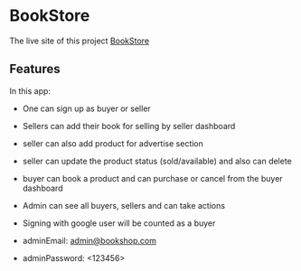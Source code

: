 # BookStore

The live site of this project [BookStore](https://bookshop-amjayem.web.app/)

## Features

In this app: 

-   One can sign up as buyer or seller
-   Sellers can add their book for selling by seller dashboard
-   seller can also add product for advertise section
-   seller can update the product status (sold/available) and also can delete
-   buyer can book a product and can purchase or cancel from the buyer dashboard
-   Admin can see all buyers, sellers and can take actions
-   Signing with google user will be counted as a buyer

-   adminEmail: <admin@bookshop.com>
-   adminPassword: <123456>